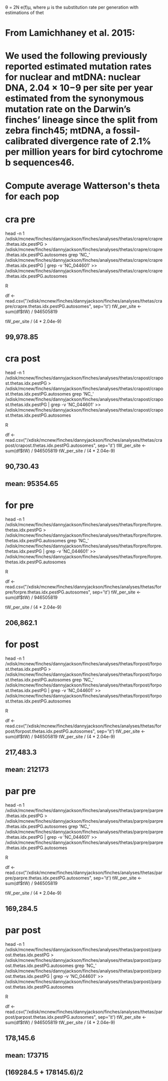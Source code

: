 θ = 2N e(f)μ, where μ is the substitution rate per generation with estimations of thet

# From Lamichhaney et al. 2015:
# We used the following previously reported estimated mutation rates for nuclear and mtDNA: nuclear DNA, 2.04 × 10−9 per site per year estimated from the synonymous mutation rate on the Darwin’s finches’ lineage since the split from zebra finch45; mtDNA, a fossil-calibrated divergence rate of 2.1% per million years for bird cytochrome b sequences46.

# Compute average Watterson's theta for each pop
# cra pre
head -n 1 /xdisk/mcnew/finches/dannyjackson/finches/analyses/thetas/crapre/crapre.thetas.idx.pestPG > /xdisk/mcnew/finches/dannyjackson/finches/analyses/thetas/crapre/crapre.thetas.idx.pestPG.autosomes
grep 'NC_' /xdisk/mcnew/finches/dannyjackson/finches/analyses/thetas/crapre/crapre.thetas.idx.pestPG | grep -v 'NC_044601' >> /xdisk/mcnew/finches/dannyjackson/finches/analyses/thetas/crapre/crapre.thetas.idx.pestPG.autosomes

R

df <- read.csv("/xdisk/mcnew/finches/dannyjackson/finches/analyses/thetas/crapre/crapre.thetas.idx.pestPG.autosomes", sep='\t')
tW_per_site <- sum(df$tW) / 946505819

tW_per_site / (4 * 2.04e-9)

## 99,978.85

# cra post
head -n 1 /xdisk/mcnew/finches/dannyjackson/finches/analyses/thetas/crapost/crapost.thetas.idx.pestPG > /xdisk/mcnew/finches/dannyjackson/finches/analyses/thetas/crapost/crapost.thetas.idx.pestPG.autosomes
grep 'NC_' /xdisk/mcnew/finches/dannyjackson/finches/analyses/thetas/crapost/crapost.thetas.idx.pestPG | grep -v 'NC_044601' >> /xdisk/mcnew/finches/dannyjackson/finches/analyses/thetas/crapost/crapost.thetas.idx.pestPG.autosomes

R

df <- read.csv("/xdisk/mcnew/finches/dannyjackson/finches/analyses/thetas/crapost/crapost.thetas.idx.pestPG.autosomes", sep='\t')
tW_per_site <- sum(df$tW) / 946505819
tW_per_site / (4 * 2.04e-9)
## 90,730.43
## mean: 95354.65

# for pre
head -n 1 /xdisk/mcnew/finches/dannyjackson/finches/analyses/thetas/forpre/forpre.thetas.idx.pestPG > /xdisk/mcnew/finches/dannyjackson/finches/analyses/thetas/forpre/forpre.thetas.idx.pestPG.autosomes
grep 'NC_' /xdisk/mcnew/finches/dannyjackson/finches/analyses/thetas/forpre/forpre.thetas.idx.pestPG | grep -v 'NC_044601' >> /xdisk/mcnew/finches/dannyjackson/finches/analyses/thetas/forpre/forpre.thetas.idx.pestPG.autosomes

R

df <- read.csv("/xdisk/mcnew/finches/dannyjackson/finches/analyses/thetas/forpre/forpre.thetas.idx.pestPG.autosomes", sep='\t')
tW_per_site <- sum(df$tW) / 946505819

tW_per_site / (4 * 2.04e-9)
## 206,862.1

# for post
head -n 1 /xdisk/mcnew/finches/dannyjackson/finches/analyses/thetas/forpost/forpost.thetas.idx.pestPG > /xdisk/mcnew/finches/dannyjackson/finches/analyses/thetas/forpost/forpost.thetas.idx.pestPG.autosomes
grep 'NC_' /xdisk/mcnew/finches/dannyjackson/finches/analyses/thetas/forpost/forpost.thetas.idx.pestPG | grep -v 'NC_044601' >> /xdisk/mcnew/finches/dannyjackson/finches/analyses/thetas/forpost/forpost.thetas.idx.pestPG.autosomes

R

df <- read.csv("/xdisk/mcnew/finches/dannyjackson/finches/analyses/thetas/forpost/forpost.thetas.idx.pestPG.autosomes", sep='\t')
tW_per_site <- sum(df$tW) / 946505819
tW_per_site / (4 * 2.04e-9)
## 217,483.3
## mean: 212173

# par pre

head -n 1 /xdisk/mcnew/finches/dannyjackson/finches/analyses/thetas/parpre/parpre.thetas.idx.pestPG > /xdisk/mcnew/finches/dannyjackson/finches/analyses/thetas/parpre/parpre.thetas.idx.pestPG.autosomes
grep 'NC_' /xdisk/mcnew/finches/dannyjackson/finches/analyses/thetas/parpre/parpre.thetas.idx.pestPG | grep -v 'NC_044601' >> /xdisk/mcnew/finches/dannyjackson/finches/analyses/thetas/parpre/parpre.thetas.idx.pestPG.autosomes

R

df <- read.csv("/xdisk/mcnew/finches/dannyjackson/finches/analyses/thetas/parpre/parpre.thetas.idx.pestPG.autosomes", sep='\t')
tW_per_site <- sum(df$tW) / 946505819

tW_per_site / (4 * 2.04e-9)
## 169,284.5

# par post

head -n 1 /xdisk/mcnew/finches/dannyjackson/finches/analyses/thetas/parpost/parpost.thetas.idx.pestPG > /xdisk/mcnew/finches/dannyjackson/finches/analyses/thetas/parpost/parpost.thetas.idx.pestPG.autosomes
grep 'NC_' /xdisk/mcnew/finches/dannyjackson/finches/analyses/thetas/parpost/parpost.thetas.idx.pestPG | grep -v 'NC_044601' >> /xdisk/mcnew/finches/dannyjackson/finches/analyses/thetas/parpost/parpost.thetas.idx.pestPG.autosomes

R

df <- read.csv("/xdisk/mcnew/finches/dannyjackson/finches/analyses/thetas/parpost/parpost.thetas.idx.pestPG.autosomes", sep='\t')
tW_per_site <- sum(df$tW) / 946505819
tW_per_site / (4 * 2.04e-9)
## 178,145.6
## mean: 173715
## (169284.5 + 178145.6)/2
